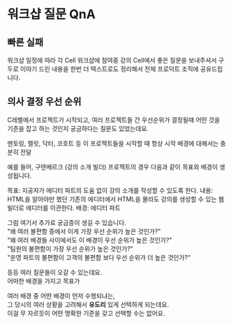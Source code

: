 # 워크샵 질문 QnA


## 빠른 실패

워크샵 일정에 따라 각 Cell 워크샵에 참여중 강의 Cell에서 좋은 질문을 보내주셔서 구두로 이야기 드린 내용을 한번 더 텍스트로도 정리해서 전체 프로덕트 조직에 공유드립니다.  



## 의사 결정 우선 순위

C레벨에서 프로젝트가 시작되고, 여러 프로젝트들 간 우선순위가 결정될때 어떤 것을 기준을 잡고 하는 것인지 궁금하다는 질문도 있었는데요.  
  
멘토링, 랠릿, 닥터, 코호트 등 이 프로젝트들을 시작할 때 항상 시작 배경에 대해서는 충분히 전달

예를 들어, 구텐베르크 (강의 소개 빌더) 프로젝트의 경우 다음과 같이 목표와 배경이 생성됩니다.

목표: 지공자가 에디터 파트의 도움 없이 강의 소개를 작성할 수 있도록 한다.
내용: HTML을 알아야만 했던 기존의 에디터에서 HTML을 몰라도 강의를 생성할 수 있는 웹 빌더로 에디터를 이관한다.
배경: 에디터 파트

그럼 여기서 추가로 궁금증이 생길 수 있습니다.    
"왜 여러 불편함 중에서 이게 가장 우선 순위가 높은 것인가?"  
"왜 여러 배경들 사이에서도 이 배경이 우선 순위가 높은 것인가?"  
"팀원의 불편함이 가장 우선 순위가 높은 것인가?"  
"운영 파트의 불편함이 고객의 불편함 보다 우선 순위가 더 높은 것인가?"  
  
등등 여러 질문들이 오갈 수 있는데요.  
어떠한 배경을 가지고 목표가 


여러 배경 중 어떤 배경이 먼저 수행되냐는,  
그 당시의 여러 상황을 고려해서 **유도리** 있게 선택하게 되는데요.  
이걸 무 자르듯이 어떤 명확한 기준을 갖고 선택할 수는 없어요.  
